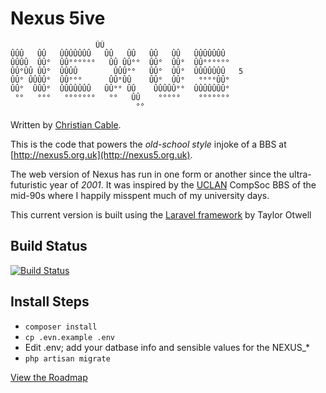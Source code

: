 # Nexus 5ive

                       ÛÛ
    ÛÛÛ   ÛÛ   ÛÛÛÛÛÛÛ   ÛÛ   ÛÛ   ÛÛ   ÛÛ   ÛÛÛÛÛÛÛ
    ÛÛÛÛ  ÛÛ°  ÛÛ°°°°°°   ÛÛ ÛÛ°°  ÛÛ°  ÛÛ°  ÛÛ°°°°°°       
    ÛÛ°ÛÛ ÛÛ°  ÛÛÛÛ        ÛÛÛ°°   ÛÛ°  ÛÛ°  ÛÛÛÛÛÛÛ   5     
    ÛÛ° ÛÛÛÛ°  ÛÛ°°°      ÛÛ°ÛÛ    ÛÛ°  ÛÛ°   °°°°ÛÛ°       
    ÛÛ°  ÛÛÛ°  ÛÛÛÛÛÛÛ   ÛÛ°° ÛÛ    ÛÛÛÛÛ°°  ÛÛÛÛÛÛÛ°       
     °°   °°°   °°°°°°°   °°   ÛÛ    °°°°°    °°°°°°°
                                °°


Written by [Christian Cable](http://christiancable.co.uk).

This is the code that powers the _old-school style_ injoke of a BBS at [http://nexus5.org.uk](http://nexus5.org.uk). 

The web version of Nexus has run in one form or another since the ultra-futuristic year of _2001_. It was inspired by the [UCLAN](http://www.uclan.ac.uk) CompSoc BBS of the mid-90s where I happily misspent much of my university days.  

This current version is built using the [Laravel framework](https://laravel.com) by Taylor Otwell 

## Build Status

[![Build Status](https://travis-ci.org/christiancable/nexus5ive.svg?branch=master)](https://travis-ci.org/christiancable/nexus5ive.svg?branch=master)

## Install Steps

* `composer install`
* `cp .evn.example .env`
* Edit .env; add your datbase info and sensible values for the NEXUS_* 
* `php artisan migrate`

[View the Roadmap](https://github.com/christiancable/nexus5ive/projects/2)

